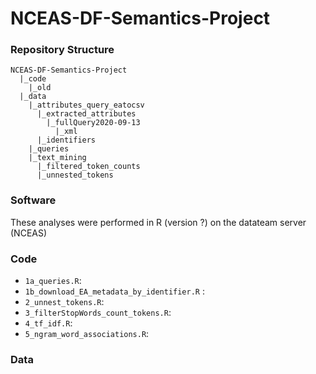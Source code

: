 # NCEAS-DF-Semantics-Project

### Repository Structure

```
NCEAS-DF-Semantics-Project
  |_code
    |_old
  |_data
    |_attributes_query_eatocsv
      |_extracted_attributes
        |_fullQuery2020-09-13
          |_xml
      |_identifiers
    |_queries
    |_text_mining
      |_filtered_token_counts
      |_unnested_tokens
```

### Software

These analyses were performed in R (version ?) on the datateam server (NCEAS)

### Code

* `1a_queries.R`: 
* `1b_download_EA_metadata_by_identifier.R` :
* `2_unnest_tokens.R`: 
* `3_filterStopWords_count_tokens.R`: 
* `4_tf_idf.R`: 
* `5_ngram_word_associations.R`: 

### Data